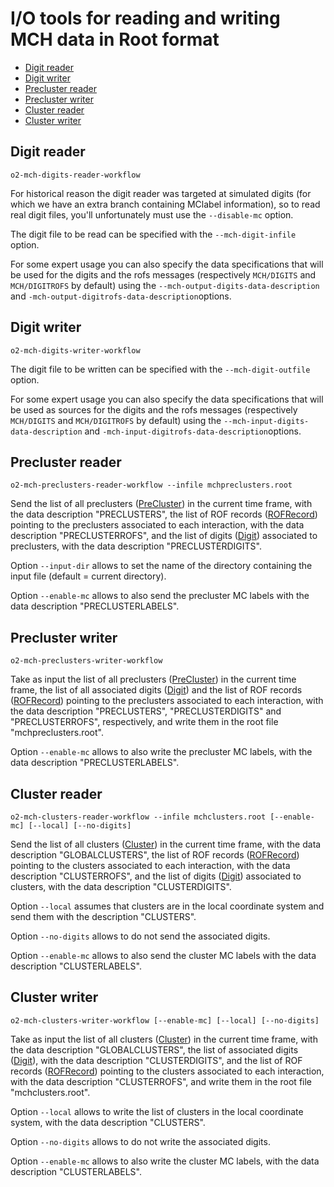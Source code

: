 <!-- doxy
\page refDetectorsMUONMCHIO IO
/doxy -->

# I/O tools for reading and writing MCH data in Root format

<!-- vim-markdown-toc GFM -->

* [Digit reader](#digit-reader)
* [Digit writer](#digit-writer)
* [Precluster reader](#precluster-reader)
* [Precluster writer](#precluster-writer)
* [Cluster reader](#cluster-reader)
* [Cluster writer](#cluster-writer)

<!-- vim-markdown-toc -->

## Digit reader

```shell
o2-mch-digits-reader-workflow
```

For historical reason the digit reader was targeted at simulated digits (for
which we have an extra branch containing MClabel information), so to read real
digit files, you'll unfortunately must use the `--disable-mc` option.

The digit file to be read can be specified with the `--mch-digit-infile` option.

For some expert usage you can also specify the data specifications that will be
used for the digits and the rofs messages (respectively `MCH/DIGITS` and
`MCH/DIGITROFS` by default) using the `--mch-output-digits-data-description` and
`-mch-output-digitrofs-data-description`options.

## Digit writer

```shell
o2-mch-digits-writer-workflow
```

The digit file to be written can be specified with the `--mch-digit-outfile` option.

For some expert usage you can also specify the data specifications that will be
used as sources for the digits and the rofs messages (respectively `MCH/DIGITS` and
`MCH/DIGITROFS` by default) using the `--mch-input-digits-data-description` and
`-mch-input-digitrofs-data-description`options.

## Precluster reader

```shell
o2-mch-preclusters-reader-workflow --infile mchpreclusters.root
```

Send the list of all preclusters ([PreCluster](../Base/include/MCHBase/PreCluster.h)) in the current time frame, with the data description "PRECLUSTERS", the list of ROF records ([ROFRecord](../../../../DataFormats/Detectors/MUON/MCH/include/DataFormatsMCH/ROFRecord.h)) pointing to the preclusters associated to each interaction, with the data description "PRECLUSTERROFS", and the list of digits ([Digit](/DataFormats/Detectors/MUON/MCH/include/DataFormatsMCH/Digit.h)) associated to preclusters, with the data description "PRECLUSTERDIGITS".

Option `--input-dir` allows to set the name of the directory containing the input file (default = current directory).

Option `--enable-mc` allows to also send the precluster MC labels with the data description "PRECLUSTERLABELS".

## Precluster writer

```shell
o2-mch-preclusters-writer-workflow
```

Take as input the list of all preclusters ([PreCluster](../Base/include/MCHBase/PreCluster.h)) in the current time frame, the list of all associated digits ([Digit](/DataFormats/Detectors/MUON/MCH/include/DataFormatsMCH/Digit.h)) and the list of ROF records ([ROFRecord](../../../../DataFormats/Detectors/MUON/MCH/include/DataFormatsMCH/ROFRecord.h)) pointing to the preclusters associated to each interaction, with the data description "PRECLUSTERS", "PRECLUSTERDIGITS" and "PRECLUSTERROFS", respectively, and write them in the root file "mchpreclusters.root".

Option `--enable-mc` allows to also write the precluster MC labels, with the data description "PRECLUSTERLABELS".

## Cluster reader

```shell
o2-mch-clusters-reader-workflow --infile mchclusters.root [--enable-mc] [--local] [--no-digits]
```

Send the list of all clusters ([Cluster](../../../../DataFormats/Detectors/MUON/MCH/include/DataFormatsMCH/Cluster.h)) in the current time frame, with the data description "GLOBALCLUSTERS", the list of ROF records ([ROFRecord](../../../../DataFormats/Detectors/MUON/MCH/include/DataFormatsMCH/ROFRecord.h)) pointing to the clusters associated to each interaction, with the data description "CLUSTERROFS", and the list of digits ([Digit](/DataFormats/Detectors/MUON/MCH/include/DataFormatsMCH/Digit.h)) associated to clusters, with the data description "CLUSTERDIGITS".

Option `--local` assumes that clusters are in the local coordinate system and send them with the description "CLUSTERS".

Option `--no-digits` allows to do not send the associated digits.

Option `--enable-mc` allows to also send the cluster MC labels with the data description "CLUSTERLABELS".

## Cluster writer

```shell
o2-mch-clusters-writer-workflow [--enable-mc] [--local] [--no-digits]
```

Take as input the list of all clusters ([Cluster](../../../../DataFormats/Detectors/MUON/MCH/include/DataFormatsMCH/Cluster.h)) in the current time frame, with the data description "GLOBALCLUSTERS", the list of associated digits ([Digit](/DataFormats/Detectors/MUON/MCH/include/DataFormatsMCH/Digit.h)), with the data description "CLUSTERDIGITS", and the list of ROF records ([ROFRecord](../../../../DataFormats/Detectors/MUON/MCH/include/DataFormatsMCH/ROFRecord.h)) pointing to the clusters associated to each interaction, with the data description "CLUSTERROFS", and write them in the root file "mchclusters.root".

Option `--local` allows to write the list of clusters in the local coordinate system, with the data description "CLUSTERS".

Option `--no-digits` allows to do not write the associated digits.

Option `--enable-mc` allows to also write the cluster MC labels, with the data description "CLUSTERLABELS".


